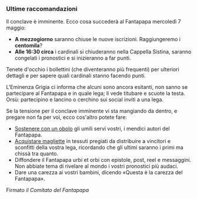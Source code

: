 ### Ultime raccomandazioni

Il conclave è imminente. Ecco cosa succederà al Fantapapa mercoledì 7 maggio:
- **A mezzogiorno** saranno chiuse le nuove iscrizioni. Raggiungeremo i **centomila**?
- **Alle 16:30 circa** i cardinali si chiuderanno nella Cappella Sistina, saranno congelati i pronostici e si inizieranno a far punti.

Tenete d'occhio i bollettini (che diventeranno più frequenti) per ulteriori dettagli e per sapere quali cardinali stanno facendo punti.

L'Eminenza Grigia ci informa che alcuni sono ancora esitanti, non sanno se partecipare al Fantapapa e in quale lega; 
li vede titubare e scuote la testa. Orsù: partecipino e lancino o cerchino sui social inviti a una lega.

Se la tensione per il conclave imminente vi sta mangiando da dentro, e pregare non fa per voi, ecco cos'altro potete fare:
- <a href="https://www.paypal.com/donate?campaign_id=JTKDNGV4QPNYS" target="_blank">Sostenere con un obolo</a> gli umili servi vostri, i mendici autori del Fantapapa.
- <a href="https://worthwearing.org/store/fantapapa" target="_blank">Acquistare magliette</a> in tessuti pregiati da distribuire a vincitori e sconfitti della vostra lega, ricordando che gli ultimi saranno i primi ma chissà tra quanto.
- Diffondere il Fantapapa urbi et orbi con epistole, post, reel e messaggini. Non abbiate tema di rivelare al mondo i vostri pronostici più audaci.
- Dare una carezza ai vostri bambini, dicendo «Questa è la carezza del Fantapapa».

Firmato _il Comitato del Fantapapa_
